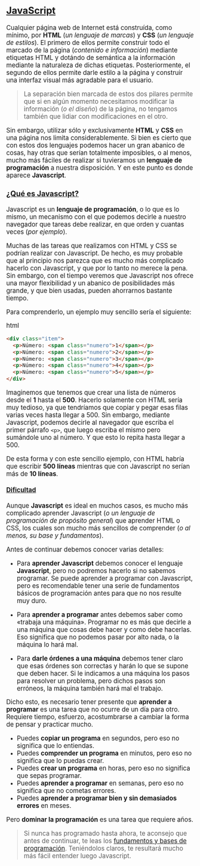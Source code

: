 <article class="contents" style='font-size: 1.2em'> 
<h1 style='text-decoration: underline;'>JavaScript</h1>
<p>Cualquier página web de Internet está construída, como mínimo, por <strong>HTML</strong> (<em>un lenguaje de marcas</em>) y <strong>CSS</strong> (<em>un lenguaje de estilos</em>). El primero de ellos permite construir todo el marcado de la página (<em>contenido e información</em>) mediante etiquetas HTML y dotándo de semántica a la información mediante la naturaleza de dichas etiquetas. Posteriormente, el segundo de ellos permite darle estilo a la página y construir una interfaz visual más agradable para el usuario.</p> <blockquote> <p>La separación bien marcada de estos dos pilares permite que si en algún momento necesitamos modificar la información (<em>o el diseño</em>) de la página, no tengamos también que lidiar con modificaciones en el otro.</p> </blockquote> <p>Sin embargo, utilizar sólo y exclusivamente <strong>HTML</strong> y <strong>CSS</strong> en una página nos limita considerablemente. Si bien es cierto que con estos dos lenguajes podemos hacer un gran abanico de cosas, hay otras que serían totalmente imposibles, o al menos, mucho más fáciles de realizar si tuvieramos un <strong>lenguaje de programación</strong> a nuestra disposición. Y en este punto es donde aparece <strong>Javascript</strong>.</p> <h3 id="qué-es-javascript" tabindex="-1"><a class="header-anchor" href="#qué-es-javascript">¿Qué es Javascript?</a></h3> <p>Javascript es un <strong>lenguaje de programación</strong>, o lo que es lo mismo, un mecanismo con el que podemos decirle a nuestro navegador que tareas debe realizar, en que orden y cuantas veces (<em>por ejemplo</em>).</p> <p>Muchas de las tareas que realizamos con HTML y CSS se podrían realizar con Javascript. De hecho, es muy probable que al principio nos parezca que es mucho más complicado hacerlo con Javascript, y que por lo tanto no merece la pena. Sin embargo, con el tiempo veremos que Javascript nos ofrece una mayor flexibilidad y un abanico de posibilidades más grande, y que bien usadas, pueden ahorrarnos bastante tiempo.</p> <p>Para comprenderlo, un ejemplo muy sencillo sería el siguiente:</p> <code-wrapper><div class="tabs"><div class="tab html active">
html
</div>
</div>

```html
<div class="item">
  <p>Número: <span class="numero">1</span></p>
  <p>Número: <span class="numero">2</span></p>
  <p>Número: <span class="numero">3</span></p>
  <p>Número: <span class="numero">4</span></p>
  <p>Número: <span class="numero">5</span></p>
</div>
```
<div class="code-buttons"></button></div></code-wrapper> <p>Imaginemos que tenemos que crear una lista de números desde el <strong>1</strong> hasta el <strong>500</strong>. Hacerlo solamente con HTML sería muy tedioso, ya que tendríamos que copiar y pegar esas filas varias veces hasta llegar a 500. Sin embargo, mediante Javascript, podemos decirle al navegador que escriba el primer párrafo <code>&lt;p&gt;</code>, que luego escriba el mismo pero sumándole uno al número. Y que esto lo repita hasta llegar a 500.</p> <p>De esta forma y con este sencillo ejemplo, con HTML habría que escribir <strong>500 líneas</strong> mientras que con Javascript no serían más de <strong>10 líneas</strong>.</p> <h4 id="dificultad" tabindex="-1"><a class="header-anchor" href="#dificultad">Dificultad</a></h4> <p>Aunque <strong>Javascript</strong> es ideal en muchos casos, es mucho más complicado aprender Javascript (<em>o un lenguaje de programación de propósito general</em>) que aprender HTML o CSS, los cuales son mucho más sencillos de comprender (<em>o al menos, su base y fundamentos</em>).</p> <p>Antes de continuar debemos conocer varias detalles:</p> <ul> <li> <p>Para <strong>aprender Javascript</strong> debemos conocer el lenguaje <strong>Javascript</strong>, pero no podremos hacerlo si no sabemos programar. Se puede aprender a programar con Javascript, pero es recomendable tener una serie de fundamentos básicos de programación antes para que no nos resulte muy duro.</p> </li> <li> <p>Para <strong>aprender a programar</strong> antes debemos saber como «trabaja una máquina». Programar no es más que decirle a una máquina que cosas debe hacer y como debe hacerlas. Eso significa que no podemos pasar por alto nada, o la máquina lo hará mal.</p> </li> <li> <p>Para <strong>darle órdenes a una máquina</strong> debemos tener claro que esas órdenes son correctas y harán lo que se supone que deben hacer. Si le indicamos a una máquina los pasos para resolver un problema, pero dichos pasos son erróneos, la máquina también hará mal el trabajo.</p> </li> </ul> <p>Dicho esto, es necesario tener presente que <strong>aprender a programar</strong> es una tarea que no ocurre de un día para otro. Requiere tiempo, esfuerzo, acostumbrarse a cambiar la forma de pensar y practicar mucho.</p> <ul> <li>Puedes <strong>copiar un programa</strong> en segundos, pero eso no significa que lo entiendas.</li> <li>Puedes <strong>comprender un programa</strong> en minutos, pero eso no significa que lo puedas crear.</li> <li>Puedes <strong>crear un programa</strong> en horas, pero eso no significa que sepas programar.</li> <li>Puedes <strong>aprender a programar</strong> en semanas, pero eso no significa que no cometas errores.</li> <li>Puedes <strong>aprender a programar bien y sin demasiados errores</strong> en meses.</li> </ul> <p>Pero <strong>dominar la programación</strong> es una tarea que requiere años.</p> <blockquote> <p>Si nunca has programado hasta ahora, te aconsejo que antes de continuar, te leas los <a href="https://lenguajejs.com/fundamentos/">fundamentos y bases de programación</a>. Teniéndolos claros, te resultará mucho más fácil entender luego Javascript.</p> </blockquote> </article>